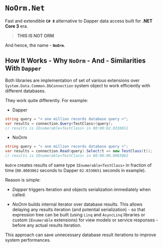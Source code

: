 # `NoOrm.Net`

Fast and extendible **`C# 8`** alternative to Dapper data access built for **.NET Core 3** era.

>**THIS IS NOT ORM**

And hence, the name - **`NoOrm`**.

## How It Works - Why **`NoOrm`** - And - Similarities With `Dapper`

Both libraries are implementation of set of various extensions over `System.Data.Common.DbConnection` system object to work efficiently with different databases.

They work quite differently. For example:

- Dapper

```csharp
string query = "< one million records database query >";
var results = connection.Query<TestClass>(query);
// results is IEnumerable<TestClass> in 00:00:02.0330651
```

- NoOrm

```csharp
string query = "< one million records database query >";
var results = connection.Read(query).Select(t => new TestClass(t));
// results is IEnumerable<TestClass> in 00:00:00.0003062
```

`NoOrm` creates results of same type `IEnumerable<TestClass>` in fraction of time (`00.0003062` seconds to Dapper `02.0330651` seconds in example).

Reason is simple:

- *Dapper* triggers iteration and objects serialization immediately when called.

- *NoOrm* builds internal iterator over database results. This allows delaying any results iteration (and potential serialization) - so that expression tree can be built (using `Linq` and `AsyncLinq` libraries or custom `IEnumerable` extensions) for view models or service responses - before any actual results iteration.

This approach can save unnecessary database result iterations to improve system performances.



